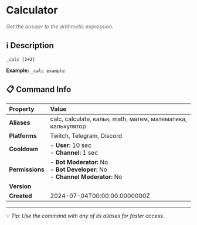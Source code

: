 # Calculator

<span style="color: #666; font-style: italic;">Get the answer to the arithmetic expression.</span>

## ℹ️ Description

`_calc [2+2]`

**Example:** `_calc example`

## 📋 Command Info

| **Property** | **Value** |
|:----------------|:----------------|
| **Aliases** | calc, calculate, кальк, math, матем, математика, калькулятор |
| **Platforms** | Twitch, Telegram, Discord |
| **Cooldown** | - **User:** 10 sec<br> - **Channel:** 1 sec |
| **Permissions** | - **Bot Moderator:** No<br> - **Bot Developer:** No<br> - **Channel Moderator:** No |
| **Version** |  |
| **Created** | 2024-07-04T00:00:00.0000000Z |

---

💡 *Tip: Use the command with any of its aliases for faster access.*
